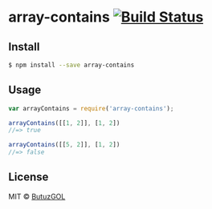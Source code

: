 # array-contains [![Build Status](https://travis-ci.org/ButuzGOL/array-contains.svg?branch=master)](https://travis-ci.org/ButuzGOL/array-contains)

## Install

```sh
$ npm install --save array-contains
```

## Usage

```js
var arrayContains = require('array-contains');

arrayContains([[1, 2]], [1, 2])
//=> true

arrayContains([[5, 2]], [1, 2])
//=> false

```

## License

MIT © [ButuzGOL](https://butuzgol.github.io)
